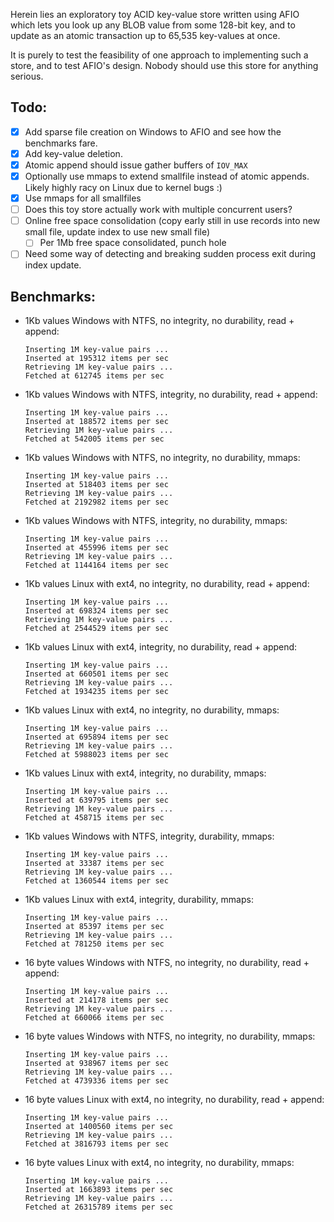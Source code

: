 Herein lies an exploratory toy ACID key-value store written using
AFIO which lets you look up any BLOB value from some 128-bit key, and to
update as an atomic transaction up to 65,535 key-values at once.

It is purely to test the feasibility of one approach to implementing such
a store, and to test AFIO's design. Nobody should use this store for
anything serious.

## Todo:
- [x] Add sparse file creation on Windows to AFIO and see how the
benchmarks fare.
- [x] Add key-value deletion.
- [x] Atomic append should issue gather buffers of `IOV_MAX`
- [x] Optionally use mmaps to extend smallfile instead of atomic appends.
Likely highly racy on Linux due to kernel bugs :)
- [x] Use mmaps for all smallfiles
- [ ] Does this toy store actually work with multiple concurrent users?
- [ ] Online free space consolidation (copy early still in use records
into new small file, update index to use new small file)
  - [ ] Per 1Mb free space consolidated, punch hole
- [ ] Need some way of detecting and breaking sudden process exit during
index update.

## Benchmarks:
- 1Kb values Windows with NTFS, no integrity, no durability, read + append:
  ```
  Inserting 1M key-value pairs ...
  Inserted at 195312 items per sec
  Retrieving 1M key-value pairs ...
  Fetched at 612745 items per sec
  ```
- 1Kb values Windows with NTFS, integrity, no durability, read + append:
  ```
  Inserting 1M key-value pairs ...
  Inserted at 188572 items per sec
  Retrieving 1M key-value pairs ...
  Fetched at 542005 items per sec
  ```
- 1Kb values Windows with NTFS, no integrity, no durability, mmaps:
  ```
  Inserting 1M key-value pairs ...
  Inserted at 518403 items per sec
  Retrieving 1M key-value pairs ...
  Fetched at 2192982 items per sec
  ```
- 1Kb values Windows with NTFS, integrity, no durability, mmaps:
  ```
  Inserting 1M key-value pairs ...
  Inserted at 455996 items per sec
  Retrieving 1M key-value pairs ...
  Fetched at 1144164 items per sec
  ```

- 1Kb values Linux with ext4, no integrity, no durability, read + append:
  ```
  Inserting 1M key-value pairs ...
  Inserted at 698324 items per sec
  Retrieving 1M key-value pairs ...
  Fetched at 2544529 items per sec
  ```
- 1Kb values Linux with ext4, integrity, no durability, read + append:
  ```
  Inserting 1M key-value pairs ...
  Inserted at 660501 items per sec
  Retrieving 1M key-value pairs ...
  Fetched at 1934235 items per sec
  ```
- 1Kb values Linux with ext4, no integrity, no durability, mmaps:
  ```
  Inserting 1M key-value pairs ...
  Inserted at 695894 items per sec
  Retrieving 1M key-value pairs ...
  Fetched at 5988023 items per sec
  ```
- 1Kb values Linux with ext4, integrity, no durability, mmaps:
  ```
  Inserting 1M key-value pairs ...
  Inserted at 639795 items per sec
  Retrieving 1M key-value pairs ...
  Fetched at 458715 items per sec
  ```
  
- 1Kb values Windows with NTFS, integrity, durability, mmaps:
  ```
  Inserting 1M key-value pairs ...
  Inserted at 33387 items per sec
  Retrieving 1M key-value pairs ...
  Fetched at 1360544 items per sec
  ```
- 1Kb values Linux with ext4, integrity, durability, mmaps:
  ```
  Inserting 1M key-value pairs ...
  Inserted at 85397 items per sec
  Retrieving 1M key-value pairs ...
  Fetched at 781250 items per sec
  ```

- 16 byte values Windows with NTFS, no integrity, no durability, read + append:
  ```
  Inserting 1M key-value pairs ...
  Inserted at 214178 items per sec
  Retrieving 1M key-value pairs ...
  Fetched at 660066 items per sec
  ```
- 16 byte values Windows with NTFS, no integrity, no durability, mmaps:
  ```
  Inserting 1M key-value pairs ...
  Inserted at 938967 items per sec
  Retrieving 1M key-value pairs ...
  Fetched at 4739336 items per sec
  ```
- 16 byte values Linux with ext4, no integrity, no durability, read + append:
  ```
  Inserting 1M key-value pairs ...
  Inserted at 1400560 items per sec
  Retrieving 1M key-value pairs ...
  Fetched at 3816793 items per sec
  ```
- 16 byte values Linux with ext4, no integrity, no durability, mmaps:
  ```
  Inserting 1M key-value pairs ...
  Inserted at 1663893 items per sec
  Retrieving 1M key-value pairs ...
  Fetched at 26315789 items per sec
  ```
